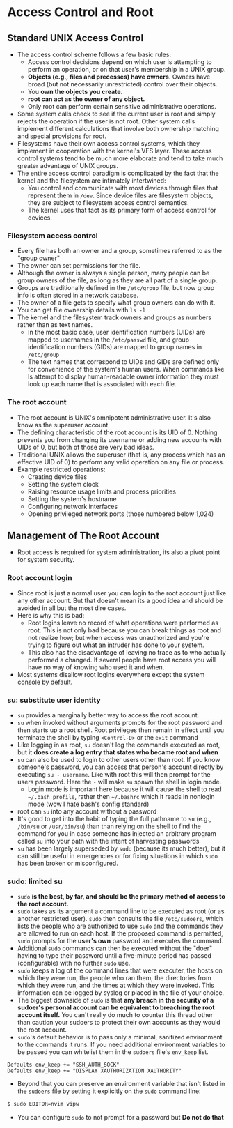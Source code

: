 # Access Control and Root
## Standard UNIX Access Control
- The access control scheme follows a few basic rules:
  - Access control decisions depend on which user is attempting to perform an operation, or on that user's membership in a UNIX group.
  - **Objects (e.g., files and precesses) have owners**. Owners have broad (but not necessarily unrestricted) control over their objects.
  - You **own the objects you create.**
  - **root can act as the owner of any object.**
  - Only root can perform certain sensitive administrative operations.
- Some system calls check to see if the current user is root and simply rejects the operation if the user is not root. Other system calls implement different calculations that involve both ownership matching and special provisions for root.
- Filesystems have their own access control systems, which they implement in cooperation with the kernel's VFS layer. These access control systems tend to be much more elaborate and tend to take much greater advantage of UNIX groups.
- The entire access control paradigm is complicated by the fact that the kernel and the filesystem are intimately intertwined:
  - You control and communicate with most devices through files that represent them in `/dev`. Since device files are filesystem objects, they are subject to filesystem access control semantics.
  - The kernel uses that fact as its primary form of access control for devices.
### Filesystem access control
- Every file has both an owner and a group, sometimes referred to as the "group owner"
- The owner can set permissions for the file.
- Although the owner is always a single person, many people can be group owners of the file, as long as they are all part of a single group.
- Groups are traditionally defined in the `/etc/group` file, but now group info is often stored in a network database.
- The owner of a file gets to specify what group owners can do with it.
- You can get file ownership details with `ls -l`
- The kernel and the filesystem track owners and groups as numbers rather than as text names.
  - In the most basic case, user identification numbers (UIDs) are mapped to usernames in the `/etc/passwd` file, and group identification numbers (GIDs) are mapped to group names in `/etc/group`
  - The text names that correspond to UIDs and GIDs are defined only for convenience of the system's human users. When commands like ls attempt to display human-readable owner information they must look up each name that is associated with each file.
### The root account
- The root account is UNIX's omnipotent administrative user. It's also know as the superuser account.
- The defining characteristic of the root account is its UID of 0. Nothing prevents you from changing its username or adding new accounts with UIDs of 0, but both of those are very bad ideas.
- Traditional UNIX allows the superuser (that is, any process which has an effective UID of 0) to perform any valid operation on any file or process.
- Example restricted operations:
  - Creating device files
  - Setting the system clock
  - Raising resource usage limits and process priorities
  - Setting the system's hostname
  - Configuring network interfaces
  - Opening privileged network ports (those numbered below 1,024)

## Management of The Root Account
- Root access is required for system administration, its also a pivot point for system security.
### Root account login
- Since root is just a normal user you can login to the root account just like any other account. But that doesn't mean its a good idea and should be avoided in all but the most dire cases.
- Here is why this is bad:
  - Root logins leave no record of what operations were performed as root. This is not only bad because you can break things as root and not realize how; but when access was unauthorized and you're trying to figure out what an intruder has done to your system.
  - This also has the disadvantage of leaving no trace as to who actually performed a changed. If several people have root access you will have no way of knowing who used it and when.
- Most systems disallow root logins everywhere except the system console by default.
### su: substitute user identity
- `su` provides a marginally better way to access the root account.
- `su` when invoked without arguments prompts for the root password and then starts up a root shell. Root privileges then remain in effect until you terminate the shell by typing `<Control-D>` or the `exit` command
- Like logging in as root, `su` doesn't log the commands executed as root, but it **does create a log entry that states who became root and when**
- `su` can also be used to login to other users other than root. If you know someone's password, you can access that person's account directly by executing `su - username`. Like with root this will then prompt for the users password. Here the `-` will make `su` spawn the shell in login mode.
  - Login mode is important here because it will cause the shell to read `~/.bash_profile`, rather then `~/.bashrc` which it reads in nonlogin mode (wow I hate bash's config standard)
- root can `su` into any account without a password
- It's good to get into the habit of typing the full pathname to `su` (e.g., `/bin/su` or `/usr/bin/su`) than than relying on the shell to find the command for you in case someone has injected an arbitrary program called `su` into your path with the intent of harvesting passwords
- `su` has been largely superseded by `sudo` (because its much better), but it can still be useful in emergencies or for fixing situations in which `sudo` has been broken or misconfigured.
### sudo: limited su
- `sudo` **is the best, by far, and should be the primary method of access to the root account.**
- `sudo` takes as its argument a command line to be executed as root (or as another restricted user). `sudo` then consults the file `/etc/sudoers`, which lists the people who are authorized to use `sudo` and the commands they are allowed to run on each host. If the proposed command is permitted, `sudo` prompts for the **user's own** password and executes the command.
- Additional `sudo` commands can then be executed without the "doer" having to type their password until a five-minute period has passed (configurable) with no further `sudo` use.
- `sudo` keeps a log of the command lines that were executer, the hosts on which they were run, the people who ran them, the directories from which they were run, and the times at which they were invoked. This information can be logged by syslog or placed in the file of your choice.
- The biggest downside of `sudo` is that **any breach in the security of a sudoer's personal account can be equivalent to breaching the root account itself.** You can't really do much to counter this thread other than caution your sudoers to protect their own accounts as they would the root account.
- `sudo`'s default behavior is to pass only a minimal, sanitized environment to the commands it runs. If you need additional environment variables to be passed you can whitelist them in the `sudoers` file's `env_keep` list.
```sudoers
Defaults env_keep += "SSH_AUTH_SOCK"
Defaults env_keep += "DISPLAY XAUTHORIZATION XAUTHORITY"
```
- Beyond that you can preserve an environment variable that isn't listed in the `sudoers` file by setting it explicitly on the `sudo` command line:
```bash
$ sudo EDITOR=nvim vipw
```
- You can configure `sudo` to not prompt for a password but __**Do not do that**__


